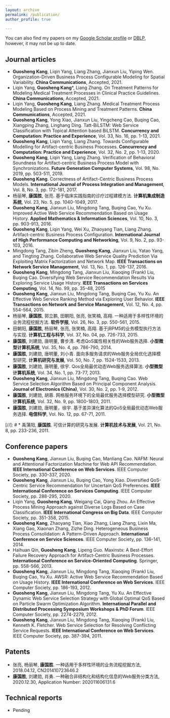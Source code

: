 ```yaml
---
layout: archive
permalink: /publication/
author_profile: true

---
```


You can also find my papers on my <a href="https://scholar.google.com.hk/citations?user=dGw4VPoAAAAJ&hl=en">Google Scholar profile</a> or <a href="https://dblp.org/pers/hd/k/Kang:Guosheng">DBLP</a>, however, it may not be up to date.

Journal articles
------

* **Guosheng Kang**, Liqin Yang, Liang Zhang, Jianxun Liu, Yiping Wen. Organization-Driven Business Process Configurable Modeling for Spatial Variability. **China Communications**, Accepted, 2021.
* Liqin Yang, **Guosheng Kang***, Liang Zhang. On Treatment Patterns for Modeling Medical Treatment Processes in Clinical Practice Guidelines. **China Communications**, Accepted, 2021.
* Liqin Yang, **Guosheng Kang**, Liang Zhang. Medical Treatment Process Modeling Based on Process Mining and Treatment Patterns. **China Communications**, Accepted, 2021.
* **Guosheng Kang**, Yong Xiao, Jianxun Liu, Yingcheng Cao, Buqing Cao, Xiangping Zhang, Linghang Ding. Tatt-BiLSTM: Web Service Classification with Topical Attention based BiLSTM. **Concurrency and Computation: Practice and Experience**, Vol. 33, No. 16, pp. 1-13, 2021.
* **Guosheng Kang**, Liqin Yang, Liang Zhang. Towards Configurable Modelling for Artifact-centric Business Processes. **Concurrency and Computation: Practice and Experience**, Vol. 32, No. 2, pp. 1-13, 2020.
* **Guosheng Kang**, Liqin Yang, Liang Zhang. Verification of Behavioral Soundness for Artifact-centric Business Process Model with Synchronizations. **Future Generation Computer Systems**, Vol. 98, No. 2019, pp. 503-511, 2019.
* **Guosheng Kang**. Correctness of Artifact-Centric Business Process Models. **International Journal of Process Integration and Management**, Vol. 8, No. 3, pp. 172-181, 2017.
* 杨丽琴, **康国胜**, 张亮. 基于临床实践指南的诊疗过程建模方法. **计算机集成制造系统**, Vol. 23, No. 5, pp. 1040-1049, 2017.
* **Guosheng Kang**, Jianxun Liu, Mingdong Tang, Buqing Cao, Yu Xu. Improved Active Web Service Recommendation Based on Usage History. **Applied Mathematics & Information Sciences**, Vol. 10, No. 3, pp. 903-913, 2016.
* **Guosheng Kang**, Liqin Yang, Wei Xu, Zhaoyang Tian, Liang Zhang. Artifact-centric Business Process Configuration. **International Journal of High Performance Computing and Networking**, Vol. 9, No. 2, pp. 93-103, 2016.
* Mingdong Tang, Zibin Zheng, **Guosheng Kang**, Jianxun Liu, Yatao Yang, and Tingting Zhang. Collaborative Web Service Quality Prediction Via Exploiting Matrix Factorization and Network Map. **IEEE Transactions on Network Service Management**, Vol. 13, No. 1, pp. 126-137, 2016.
* **Guosheng Kang**, Mingdong Tang, Jianxun Liu, Xiaoqing (Frank) Liu, Buqing Cao. Diversifying Web Service Recommendation Results Via Exploring Service Usage History. **IEEE Transactions on Services Computing**, Vol. 14, No. 99, pp. 35-48, 2015
* **Guosheng Kang**, Jianxun Liu, Mingdong Tang, Buqing Cao, Yu Xu. An Effective Web Service Ranking Method via Exploring User Behavior. **IEEE Transactions on Network and Service Management**, Vol. 12, No. 4, pp. 554-564, 2015.
* 杨丽琴, **康国胜**, 郭立鹏, 田朝阳, 张亮, 张笑楠, 高翔. 一种适用于多样性环境的业务流程挖掘方法. **软件学报**, Vol. 26, No. 3, pp. 550-561, 2015.
* 田朝阳, **康国胜**, 杨丽琴, 张亮, 张笑楠, 高翔. 基于jBPM5的业务模型执行方法与实现. **计算机工程与科学**, Vol. 37, No. 04, pp. 726-733, 2015.
* **康国胜**, 刘建勋, 唐明董, 曹步清. 考虑QoS属性相关性的Web服务选择. **小型微型计算机系统**, Vol. 35, No. 4, pp. 786-790, 2014.
* **康国胜**, 刘建勋, 唐明董, 刘小青. 面向多服务请求的Web服务全局优化选择模型研究. **计算机研究与发展**, Vol. 50, No. 7, pp. 1524-1533, 2013.
* **康国胜**, 刘建勋, 唐明董, 徐宇. Qos全局最优动态Web服务选择算法. **小型微型计算机系统**, Vol. 34, No. 1, pp. 73-77, 2013.
* **Guosheng Kang**, Jianxun Liu, Mingdong Tang, Buqing Cao. Web Service Selection Algorithm Based on Principal Component Analysis. **Journal of Electronics (China)**, Vol. 30, No. 2, pp. 1-9, 2012.
* **康国胜**, 刘建勋, 胡蓉. 网格服务环境下的全局最优服务选择模型研究. **小型微型计算机系统**, Vol. 32, No. 9, pp. 1800-1803, 2011.
* **康国胜**, 刘建勋, 唐明董，徐宇. 基于差异演化算法的QoS全局最优动态Web服务选择. **电信科学**, Vol. No. 12, pp. 67-71, 2011.

[//]: # * 禹蒲阳, **康国胜**. 可信计算的研究与发展. **计算机技术与发展**, Vol. 21, No. 8, pp. 233-236, 2011.

Conference papers
------

* **Guosheng Kang**, Jianxun Liu, Buqing Cao, Manliang Cao. NAFM: Neural and Attentional Factorization Machine for Web API Recommendation. **IEEE International Conference on Web Services**. IEEE Computer Society, pp. 330-337, 2020.
* **Guosheng Kang**, Jianxun Liu, Buqing Cao, Yong Xiao. Diversified QoS-Centric Service Recommendation for Uncertain QoS Preferences. **IEEE International Conference on Services Computing**. IEEE Computer Society, pp. 288-295, 2020.
* Liqin Yang, **Guosheng Kang**, Weigang Cai, Qiang Zhou. An Effective Process Mining Approach against Diverse Logs Based on Case Classification. **IEEE International Congress on Big Data**. IEEE Computer Society, pp. 351-358, 2015. 
* **Guosheng Kang**, Zhaoyang Tian, Xiao Zhang, Liang Zhang, Lixin Ma, Xiang Gao, Xiaonan Zhang, Zizhe Ding. Heterogeneous Business Process Consolidation: A Pattern-Driven Approach. **International Conference on Service Sciences**. IEEE Computer Society, pp. 136-141, 2014.
* Haihuan Qin, **Guosheng Kang**, Lipeng Guo. Maxinstx: A Best-Effort Failure Recovery Approach for Artifact-Centric Business Processes. **International Conference on Service-Oriented Computing**. Springer, pp. 558-566, 2013.
* **Guosheng Kang**, Jianxun Liu, Mingdong Tang, Xiaoqing (Frank) Liu, Buqing Cao, Yu Xu. AWSR: Active Web Service Recommendation Based on Usage History. **IEEE International Conference on Web Services**. IEEE Computer Society, pp. 186-193, 2012.
* **Guosheng Kang**, Jianxun Liu, Mingdong Tang, Yu Xu. An Effective Dynamic Web Service Selection Strategy with Global Optimal QoS Based on Particle Swarm Optimization Algorithm. **International Parallel and Distributed Processing Symposium Workshops & PhD Forum**. IEEE Computer Society,  pp. 2274-2279, 2012.
* **Guosheng Kang**, Jianxun Liu, Mingdong Tang, Xiaoqing (Frank) Liu, Kenneth K. Fletcher. Web Service Selection for Resolving Conflicting Service Requests. **IEEE International Conference on Web Services**. IEEE Computer Society, pp. 387-394, 2011.

Patents
------

* 张亮, 杨丽琴, **康国胜**. 一种适用于多样性环境的业务流程挖掘方法, 2018.04.12, CN201410723646.2
* **康国胜**, 刘建勋, 肖勇. 一种融合非结构化和结构化信息的Web服务分类方法, 2020.12.30, Application Number: 202011606131.6

Technical reports
------

* Pending
